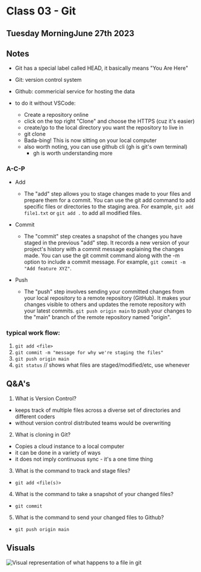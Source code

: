 # Class 03 - Git

## Tuesday MorningJune 27th 2023

## Notes
* Git has a special label called HEAD, it basically means "You Are Here"
* Git: version control system
* Github: commericial service for hosting the data

* to do it without VSCode:
  * Create a repository online
  * click on the top right "Clone" and choose the HTTPS (cuz it's easier)
  * create/go to the local directory you want the repository to live in
  * git clone <HTTPS PATH>
  * Bada-bing! This is now sitting on your local computer
  * also worth noting, you can use github cli (gh is git's own terminal)
    * gh is worth understanding more


### A-C-P
* Add
  * The "add" step allows you to stage changes made to your files and prepare them for a commit. You can use the git add command to add specific files or directories to the staging area. For example, `git add file1.txt` or `git add .` to add all modified files.

* Commit
  * The "commit" step creates a snapshot of the changes you have staged in the previous "add" step. It records a new version of your project's history with a commit message explaining the changes made. You can use the git commit command along with the -m option to include a commit message. For example, `git commit -m "Add feature XYZ"`.
  
* Push
  * The "push" step involves sending your committed changes from your local repository to a remote repository (GitHub). It makes your changes visible to others and updates the remote repository with your latest commits. `git push origin main` to push your changes to the "main" branch of the remote repository named "origin".


### typical work flow:
  1. `git add <file>`
  1. `git commit -m "message for why we're staging the files"`
  1. `git push origin main`
  1. `git status` // shows what files are staged/modified/etc, use whenever


## Q&A's
1. What is Version Control?
  * keeps track of multiple files across a diverse set of directories and different coders
  * without version control distributed teams would be overwriting 

2. What is cloning in Git?
  * Copies a cloud instance to a local computer
  * it can be done in a variety of ways
  * it does not imply continuous sync - it's a one time thing

3. What is the command to track and stage files?
  * `git add <file(s)>`

4. What is the command to take a snapshot of your changed files?
  * `git commit`

5. What is the command to send your changed files to Github?
  * `git push origin main`


## Visuals

![Visual representation of what happens to a file in git](https://blog.udemy.com/wp-content/uploads/2015/08/image006.png)
